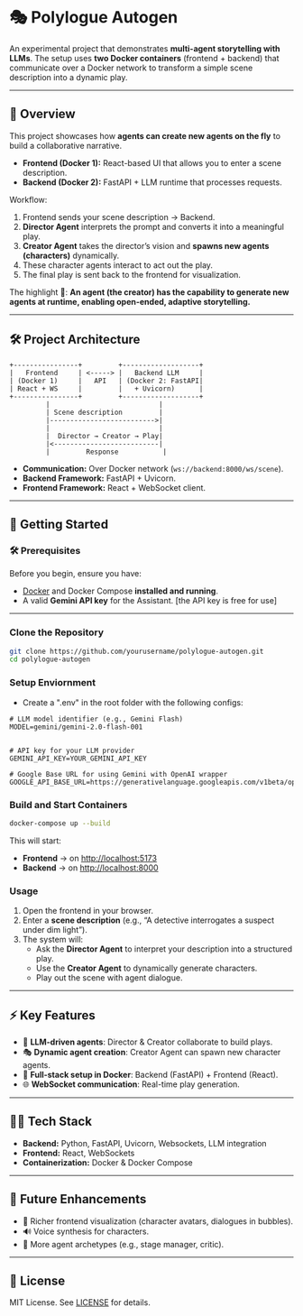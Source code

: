 # 🎭 Polylogue Autogen

An experimental project that demonstrates **multi-agent storytelling with LLMs**. The setup uses **two Docker containers** (frontend + backend) that communicate over a Docker network to transform a simple scene description into a dynamic play.  

---

## 📌 Overview

This project showcases how **agents can create new agents on the fly** to build a collaborative narrative.  

- **Frontend (Docker 1):** React-based UI that allows you to enter a scene description.  
- **Backend (Docker 2):** FastAPI + LLM runtime that processes requests.  

Workflow:  
1. Frontend sends your scene description → Backend.  
2. **Director Agent** interprets the prompt and converts it into a meaningful play.  
3. **Creator Agent** takes the director’s vision and **spawns new agents (characters)** dynamically.  
4. These character agents interact to act out the play.  
5. The final play is sent back to the frontend for visualization.  

The highlight 🚀: **An agent (the creator) has the capability to generate new agents at runtime, enabling open-ended, adaptive storytelling.**

---

## 🛠 Project Architecture

```
+----------------+         +-------------------+
|   Frontend     | <-----> |   Backend LLM     |
| (Docker 1)     |   API   | (Docker 2: FastAPI|
| React + WS     |         |   + Uvicorn)      |
+----------------+         +-------------------+
         |                           |
         | Scene description         |
         |-------------------------->|
         |                           |
         |  Director → Creator → Play|
         |<--------------------------|
         |         Response           |
```

- **Communication:** Over Docker network (`ws://backend:8000/ws/scene`).  
- **Backend Framework:** FastAPI + Uvicorn.  
- **Frontend Framework:** React + WebSocket client.  

---

## 🚀 Getting Started

### 🛠️ Prerequisites

Before you begin, ensure you have:

- [Docker](https://docs.docker.com/get-docker/) and Docker Compose **installed and running**.
- A valid **Gemini API key** for the Assistant. [the API key is free for use]

---

### Clone the Repository
```bash
git clone https://github.com/yourusername/polylogue-autogen.git
cd polylogue-autogen
```

### Setup Enviornment
- Create a ".env" in the root folder with the following configs:
```dotenv
# LLM model identifier (e.g., Gemini Flash)
MODEL=gemini/gemini-2.0-flash-001


# API key for your LLM provider
GEMINI_API_KEY=YOUR_GEMINI_API_KEY

# Google Base URL for using Gemini with OpenAI wrapper
GOOGLE_API_BASE_URL=https://generativelanguage.googleapis.com/v1beta/openai/
```

### Build and Start Containers
```bash
docker-compose up --build
```

This will start:
- **Frontend** → on [http://localhost:5173](http://localhost:5173)  
- **Backend** → on [http://localhost:8000](http://localhost:8000)  

### Usage
1. Open the frontend in your browser.  
2. Enter a **scene description** (e.g., “A detective interrogates a suspect under dim light”).  
3. The system will:  
   - Ask the **Director Agent** to interpret your description into a structured play.  
   - Use the **Creator Agent** to dynamically generate characters.  
   - Play out the scene with agent dialogue.  

---

## ⚡ Key Features

- 🧠 **LLM-driven agents**: Director & Creator collaborate to build plays.  
- 🎭 **Dynamic agent creation**: Creator Agent can spawn new character agents.  
- 🔌 **Full-stack setup in Docker**: Backend (FastAPI) + Frontend (React).  
- 🌐 **WebSocket communication**: Real-time play generation.  

---

## 🧑‍💻 Tech Stack

- **Backend:** Python, FastAPI, Uvicorn, Websockets, LLM integration  
- **Frontend:** React, WebSockets  
- **Containerization:** Docker & Docker Compose  

---

## 🎯 Future Enhancements

- 🎨 Richer frontend visualization (character avatars, dialogues in bubbles).  
- 🔊 Voice synthesis for characters.  
- 🧩 More agent archetypes (e.g., stage manager, critic).  

---

## 📜 License

MIT License. See [LICENSE](LICENSE) for details.  
